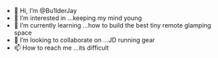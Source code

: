 - 👋 Hi, I’m @Bu1lderJay
- 👀 I’m interested in ...keeping my mind young
- 🌱 I’m currently learning ...how to build the best tiny remote glamping space
- 💞️ I’m looking to collaborate on ...JD running gear
- 📫 How to reach me ...its difficult

<!---
Bu1lderJay/Bu1lderJay is a ✨ special ✨ repository because its `README.md` (this file) appears on your GitHub profile.
You can click the Preview link to take a look at your changes.
--->
